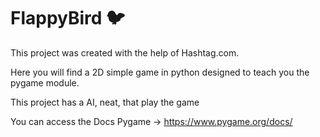 # FlappyBird 🐦

This project was created with the help of Hashtag.com.

Here you will find a 2D simple game in python designed to teach you the pygame module.

This project has a AI, neat, that play the game

You can access the Docs Pygame -> https://www.pygame.org/docs/
